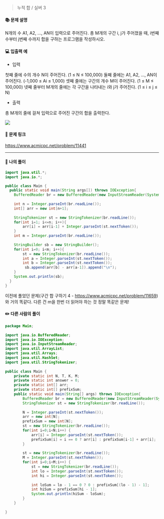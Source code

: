 > 누적 합 / 실버 3

#### 📚 문제 설명
N개의 수 A1, A2, ..., AN이 입력으로 주어진다. 총 M개의 구간 i, j가 주어졌을 때, i번째 수부터 j번째 수까지 합을 구하는 프로그램을 작성하시오.


#### 💻 입출력 예

- 입력

첫째 줄에 수의 개수 N이 주어진다. (1 ≤ N ≤ 100,000) 둘째 줄에는 A1, A2, ..., AN이 주어진다. (-1,000 ≤ Ai ≤ 1,000) 셋째 줄에는 구간의 개수 M이 주어진다. (1 ≤ M ≤ 100,000) 넷째 줄부터 M개의 줄에는 각 구간을 나타내는 i와 j가 주어진다. (1 ≤ i ≤ j ≤ N)

- 출력

총 M개의 줄에 걸쳐 입력으로 주어진 구간의 합을 출력한다.


![](https://velog.velcdn.com/images/uunew/post/32812d21-9bb3-4099-b2e4-75c0d4af6184/image.png)



#### 🔗 문제 링크
https://www.acmicpc.net/problem/11441

---

#### 📝 나의 풀이 
``` java
import java.util.*;
import java.io.*;

public class Main {
  public static void main(String args[]) throws IOException{
    BufferedReader br = new BufferedReader(new InputStreamReader(System.in));
    
    int n = Integer.parseInt(br.readLine());
    int[] arr = new int[n+1];
    
    StringTokenizer st = new StringTokenizer(br.readLine());
    for(int i=1; i<=n; i++){
        arr[i] = arr[i-1] + Integer.parseInt(st.nextToken());
    }
    int m = Integer.parseInt(br.readLine());
    
    StringBuilder sb = new StringBuilder();
    for(int i=0; i<m; i++){
        st = new StringTokenizer(br.readLine());
        int a = Integer.parseInt(st.nextToken());
        int b = Integer.parseInt(st.nextToken());
         sb.append(arr[b] - arr[a-1]).append("\n");
    }
    System.out.println(sb);
  }
}
```
이전에 풀었던 문제(구간 합 구하기 4 - https://www.acmicpc.net/problem/11659)와 거의 똑같다.
다른 건 m을 한번 더 읽어야 하는 것 
정말 똑같은 문제!



#### ✏️ 다른 사람의 풀이
``` java
package Main;
 
import java.io.BufferedReader;
import java.io.IOException;
import java.io.InputStreamReader;
import java.util.ArrayList;
import java.util.Arrays;
import java.util.HashSet;
import java.util.StringTokenizer;
 
public class Main {
    private static int N, T, K, M;
    private static int answer = 0;
    private static int[] arr;
    private static int[] prefixSum;
    public static void main(String[] args) throws IOException{
		BufferedReader br = new BufferedReader(new InputStreamReader(System.in));
		StringTokenizer st = new StringTokenizer(br.readLine());
		
		N = Integer.parseInt(st.nextToken());
		arr = new int[N];
		prefixSum = new int[N];
		st = new StringTokenizer(br.readLine());
		for(int i=0;i<N;i++) {
			arr[i] = Integer.parseInt(st.nextToken());
			prefixSum[i] = i == 0 ? arr[i] : prefixSum[i-1] + arr[i];
		}
		
		st = new StringTokenizer(br.readLine());
		M = Integer.parseInt(st.nextToken());
		for(int i=0;i<M;i++) {
			st = new StringTokenizer(br.readLine());
			int lo = Integer.parseInt(st.nextToken());
			int hi = Integer.parseInt(st.nextToken());
			
			int loSum = lo - 1 == 0 ? 0 : prefixSum[(lo - 1) - 1];
			int hiSum = prefixSum[hi - 1];
			System.out.println(hiSum - loSum);
		}
	}
    
}
```

